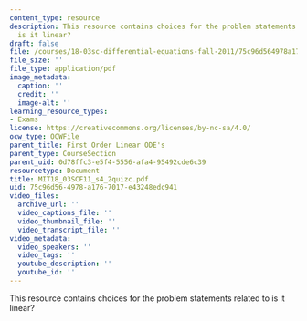 ```yaml
---
content_type: resource
description: This resource contains choices for the problem statements related to
  is it linear?
draft: false
file: /courses/18-03sc-differential-equations-fall-2011/75c96d564978a1767017e43248edc941_MIT18_03SCF11_s4_2quizc.pdf
file_size: ''
file_type: application/pdf
image_metadata:
  caption: ''
  credit: ''
  image-alt: ''
learning_resource_types:
- Exams
license: https://creativecommons.org/licenses/by-nc-sa/4.0/
ocw_type: OCWFile
parent_title: First Order Linear ODE's
parent_type: CourseSection
parent_uid: 0d78ffc3-e5f4-5556-afa4-95492cde6c39
resourcetype: Document
title: MIT18_03SCF11_s4_2quizc.pdf
uid: 75c96d56-4978-a176-7017-e43248edc941
video_files:
  archive_url: ''
  video_captions_file: ''
  video_thumbnail_file: ''
  video_transcript_file: ''
video_metadata:
  video_speakers: ''
  video_tags: ''
  youtube_description: ''
  youtube_id: ''
---
```

This resource contains choices for the problem statements related to is it linear?